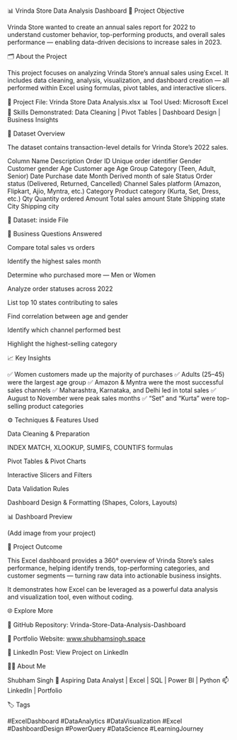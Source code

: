 📊 Vrinda Store Data Analysis Dashboard
🧩 Project Objective

Vrinda Store wanted to create an annual sales report for 2022 to understand customer behavior, top-performing products, and overall sales performance — enabling data-driven decisions to increase sales in 2023.

🗂️ About the Project

This project focuses on analyzing Vrinda Store’s annual sales using Excel.
It includes data cleaning, analysis, visualization, and dashboard creation — all performed within Excel using formulas, pivot tables, and interactive slicers.

📁 Project File: Vrinda Store Data Analysis.xlsx
📊 Tool Used: Microsoft Excel
🧠 Skills Demonstrated: Data Cleaning | Pivot Tables | Dashboard Design | Business Insights

🧮 Dataset Overview

The dataset contains transaction-level details for Vrinda Store’s 2022 sales.

Column Name	Description
Order ID	Unique order identifier
Gender	Customer gender
Age	Customer age
Age Group	Category (Teen, Adult, Senior)
Date	Purchase date
Month	Derived month of sale
Status	Order status (Delivered, Returned, Cancelled)
Channel	Sales platform (Amazon, Flipkart, Ajio, Myntra, etc.)
Category	Product category (Kurta, Set, Dress, etc.)
Qty	Quantity ordered
Amount	Total sales amount
State	Shipping state
City	Shipping city

📎 Dataset:
  inside File

💭 Business Questions Answered

Compare total sales vs orders

Identify the highest sales month

Determine who purchased more — Men or Women

Analyze order statuses across 2022

List top 10 states contributing to sales

Find correlation between age and gender

Identify which channel performed best

Highlight the highest-selling category

📈 Key Insights

✅ Women customers made up the majority of purchases
✅ Adults (25–45) were the largest age group
✅ Amazon & Myntra were the most successful sales channels
✅ Maharashtra, Karnataka, and Delhi led in total sales
✅ August to November were peak sales months
✅ “Set” and “Kurta” were top-selling product categories

⚙️ Techniques & Features Used

Data Cleaning & Preparation

INDEX MATCH, XLOOKUP, SUMIFS, COUNTIFS formulas

Pivot Tables & Pivot Charts

Interactive Slicers and Filters

Data Validation Rules

Dashboard Design & Formatting (Shapes, Colors, Layouts)

📊 Dashboard Preview

(Add image from your project)


🧠 Project Outcome

This Excel dashboard provides a 360° overview of Vrinda Store’s sales performance, helping identify trends, top-performing categories, and customer segments — turning raw data into actionable business insights.

It demonstrates how Excel can be leveraged as a powerful data analysis and visualization tool, even without coding.

🌐 Explore More

🔗 GitHub Repository: Vrinda-Store-Data-Analysis-Dashboard

🔗 Portfolio Website: www.shubhamsingh.space

🔗 LinkedIn Post: View Project on LinkedIn

👨‍💻 About Me

Shubham Singh
🎯 Aspiring Data Analyst | Excel | SQL | Power BI | Python
📫 LinkedIn
 | Portfolio

🏷️ Tags

#ExcelDashboard #DataAnalytics #DataVisualization #Excel #DashboardDesign #PowerQuery #DataScience #LearningJourney
